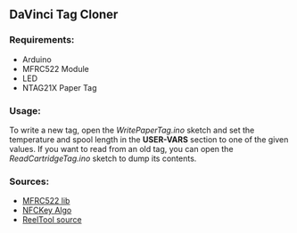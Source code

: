 ## DaVinci Tag Cloner

### Requirements:

* Arduino
* MFRC522 Module
* LED
* NTAG21X Paper Tag

### Usage:

To write a new tag, open the *WritePaperTag.ino* sketch and set the temperature and spool length in the **USER-VARS** section to one of the given values. If you want to read from an old tag, you can open the *ReadCartridgeTag.ino* sketch to dump its contents.
 
### Sources:

* [MFRC522 lib](https://github.com/miguelbalboa/rfid)
* [NFCKey Algo](https://github.com/jackfagner/NfcKey)
* [ReelTool source](http://www.soliforum.com/topic/17124/android-app-for-resettingwriting-blank-ntags/)
